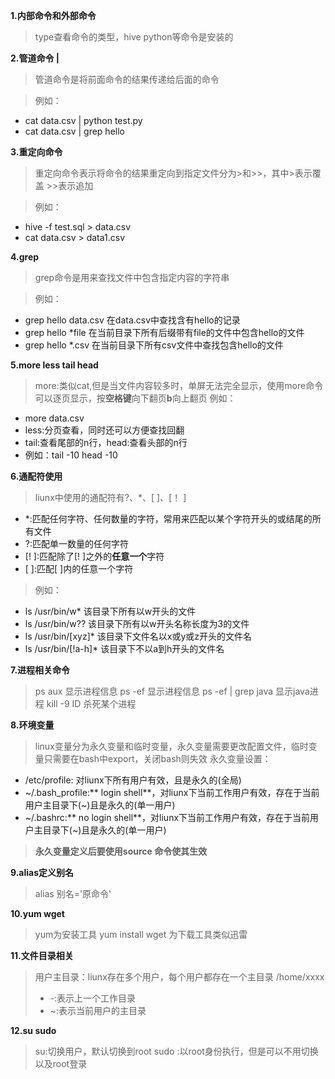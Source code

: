 **1.内部命令和外部命令**
>   type查看命令的类型，hive python等命令是安装的

**2.管道命令 |**
>管道命令是将前面命令的结果传递给后面的命令

>例如：
- cat data.csv | python test.py
- cat data.csv | grep hello

**3.重定向命令**
> 重定向命令表示将命令的结果重定向到指定文件分为>和>>，其中>表示覆盖 >>表示追加

>    例如：
- hive -f test.sql > data.csv
- cat data.csv > data1.csv

**4.grep**
> grep命令是用来查找文件中包含指定内容的字符串

>    例如：
- grep hello data.csv 在data.csv中查找含有hello的记录
- grep hello \*file 在当前目录下所有后缀带有file的文件中包含hello的文件
- grep hello \*.csv 在当前目录下所有csv文件中查找包含hello的文件


**5.more less tail head**
>    more:类似cat,但是当文件内容较多时，单屏无法完全显示，使用more命令可以逐页显示，按**空格键**向下翻页**b**向上翻页
>    例如：
- more data.csv
- less:分页查看，同时还可以方便查找回翻
- tail:查看尾部的n行，head:查看头部的n行
- 例如：tail -10 head -10

**6.通配符使用**
>    liunx中使用的通配符有?、\*、\[ ]、\[！ ]
- \*:匹配任何字符、任何数量的字符，常用来匹配以某个字符开头的或结尾的所有文件
- ?:匹配单一数量的任何字符
- \[! ]:匹配除了\[! ]之外的**任意一个**字符
-  \[   ]:匹配\[   ]内的任意一个字符
> 例如：
-  ls  /usr/bin/w\*	该目录下所有以w开头的文件
-    ls /usr/bin/w?? 该目录下所有以w开头名称长度为3的文件
-    ls  /usr/bin/\[xyz]\* 该目录下文件名以x或y或z开头的文件名
-    ls  /usr/bin/\[!a-h]\* 该目录下不以a到h开头的文件名

**7.进程相关命令**
>    ps aux 显示进程信息
>    ps -ef 显示进程信息
>    ps -ef | grep java 显示java进程
>    kill -9 ID 杀死某个进程


**8.环境变量**
>    linux变量分为永久变量和临时变量，永久变量需要更改配置文件，临时变量只需要在bash中export，关闭bash则失效
>    永久变量设置：
- /etc/profile: 对liunx下所有用户有效，且是永久的(全局)
- \~/.bash_profile:** login shell**，对liunx下当前工作用户有效，存在于当前用户主目录下(~)且是永久的(单一用户)
- \~/.bashrc:** no login shell**，对liunx下当前工作用户有效，存在于当前用户主目录下(~)且是永久的(单一用户)

>    **永久变量定义后要使用source 命令使其生效**

**9.alias定义别名**
>    alias 别名='原命令'

**10.yum wget**
>    yum为安装工具 yum install
>    wget 为下载工具类似迅雷

**11.文件目录相关**
>    用户主目录：liunx存在多个用户，每个用户都存在一个主目录 /home/xxxx
>    - -:表示上一个工作目录
>    - ~:表示当前用户的主目录

**12.su sudo**
>    su:切换用户，默认切换到root
>    sudo :以root身份执行，但是可以不用切换以及root登录